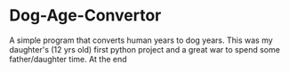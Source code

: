 # Dog-Age-Convertor

A simple program that converts human years to dog years. This was my daughter's (12 yrs old) first python project and a great war to spend some father/daughter time. At the end 
